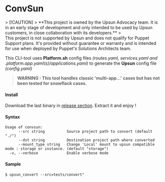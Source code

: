 ConvSun
=========

<div style="background-color: #ffbbaa; color: red;">
</div>
> [!CAUTION]
> **This project is owned by the Upsun Advocacy team. It is in an early stage of development and only intended to be used by Upsun customers, in close collaboration with its developers.**
> <summary>This project is not supported by Upsun and does not qualify for Puppet Support plans. It's provided without guarantee or warranty and is intended for use when deployed by Puppet's Solutions Architects team.</summary>


This CLI-tool uses **Platform.sh** config files *(routes.yaml, services.yaml and .platform.app.yaml(s)/applications.yaml)* to generate the **Upsun** config file *(config.yaml)*  
> **WARNING : This tool handles classic 'multi-app...' cases but has not been tested for snowflack cases.**

#### Install

Download the last binary in [release section](https://github.com/upsun/convsun/releases).
Extract it and enjoy !

#### Syntax
```
Usage of convsun:
      --src string          Source project path to convert (default "./")
      --dst string          Destination project path where converted
      --mount_type string   Change 'Local' mount to upsun compatible mode : storage or instance. (default "storage")
  -v, --verbose             Enable verbose mode
```

#### Sample
`$ upsun_convert --src=tests/convert"`